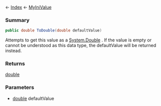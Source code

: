 ← [Index](Api-Index) ← [MyIniValue](VRage.Game.ModAPI.Ingame.Utilities.MyIniValue)

### Summary

```csharp
public double ToDouble(double defaultValue)
```

Attempts to get this value as a [System.Double](https://docs.microsoft.com/en-us/dotnet/api/system.double?view=netframework-4.6) . If the value is empty or cannot be understood as this data type, the defaultValue will be returned instead.

### Returns

[double](System.Double)



### Parameters

* [double](System.Double) defaultValue
